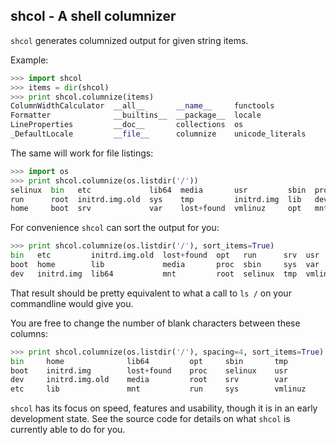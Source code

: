 shcol - A shell columnizer
--------------------------

``shcol`` generates columnized output for given string items.

Example:
```python
>>> import shcol
>>> items = dir(shcol)
>>> print shcol.columnize(items)
ColumnWidthCalculator  __all__       __name__     functools
Formatter              __builtins__  __package__  locale
LineProperties         __doc__       collections  os
_DefaultLocale         __file__      columnize    unicode_literals
```

The same will work for file listings:
```python
>>> import os
>>> print shcol.columnize(os.listdir('/'))
selinux  bin   etc             lib64  media       usr         sbin  proc
run      root  initrd.img.old  sys    tmp         initrd.img  lib   dev
home     boot  srv             var    lost+found  vmlinuz     opt   mnt
```

For convenience ``shcol`` can sort the output for you:
```python
>>> print shcol.columnize(os.listdir('/'), sort_items=True)
bin   etc         initrd.img.old  lost+found  opt   run      srv  usr
boot  home        lib             media       proc  sbin     sys  var
dev   initrd.img  lib64           mnt         root  selinux  tmp  vmlinuz
```

That result should be pretty equivalent to what a call to ``ls /`` on your
commandline would give you.

You are free to change the number of blank characters between these columns:
```python
>>> print shcol.columnize(os.listdir('/'), spacing=4, sort_items=True)
bin     home              lib64         opt     sbin       tmp
boot    initrd.img        lost+found    proc    selinux    usr
dev     initrd.img.old    media         root    srv        var
etc     lib               mnt           run     sys        vmlinuz
```

``shcol`` has its focus on speed, features and usability, though it is in an
early development state. See the source code for details on what ``shcol`` is
currently able to do for you.
